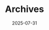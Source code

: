 ---
title: "Archives"
date: 2025-07-31
layout: "archives"
slug: "archives"
menu:
    main:
        weight: 3
        params: 
            icon: archives
---